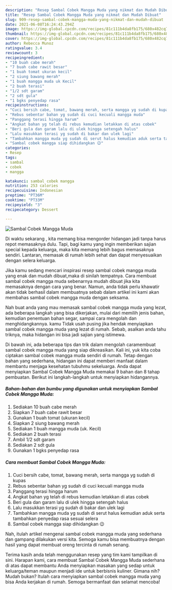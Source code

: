 ```yaml
---
description: "Resep Sambal Cobek Mangga Muda yang nikmat dan Mudah Dibuat"
title: "Resep Sambal Cobek Mangga Muda yang nikmat dan Mudah Dibuat"
slug: 909-resep-sambal-cobek-mangga-muda-yang-nikmat-dan-mudah-dibuat
date: 2021-06-08T16:24:43.294Z
image: https://img-global.cpcdn.com/recipes/81c111b4da8fb175/680x482cq70/sambal-cobek-mangga-muda-foto-resep-utama.jpg
thumbnail: https://img-global.cpcdn.com/recipes/81c111b4da8fb175/680x482cq70/sambal-cobek-mangga-muda-foto-resep-utama.jpg
cover: https://img-global.cpcdn.com/recipes/81c111b4da8fb175/680x482cq70/sambal-cobek-mangga-muda-foto-resep-utama.jpg
author: Rebecca Munoz
ratingvalue: 3.4
reviewcount: 3
recipeingredient:
- "10 buah cabe merah"
- "7 buah cabe rawit besar"
- "1 buah tomat ukuran kecil"
- "2 siung bawang merah"
- "1 buah mangga muda uk Kecil"
- "2 buah terasi"
- "1/2 sdt garam"
- "2 sdt gula"
- "1 bgks penyedap rasa"
recipeinstructions:
- "Cuci bersih cabe, tomat, bawang merah, serta mangga yg sudah di kupas"
- "Rebus sebentar bahan yg sudah di cuci kecuali mangga muda"
- "Panggang terasi hingga harum"
- "Angkat bahan yg telah di rebus kemudian letakkan di atas cobek"
- "Beri gula dan garam lalu di ulek hingga setengah halus"
- "Lalu masukkan terasi yg sudah di bakar dan ulek lagi"
- "Tambahkan mangga muda yg sudah di serut halus kemudian aduk serta tambahkan penyedap rasa sesuai selera"
- "Sambal cobek mangga siap dihidangkan 😉"
categories:
- Resep
tags:
- sambal
- cobek
- mangga

katakunci: sambal cobek mangga 
nutrition: 253 calories
recipecuisine: Indonesian
preptime: "PT36M"
cooktime: "PT33M"
recipeyield: "3"
recipecategory: Dessert

---
```



![Sambal Cobek Mangga Muda](https://img-global.cpcdn.com/recipes/81c111b4da8fb175/680x482cq70/sambal-cobek-mangga-muda-foto-resep-utama.jpg)

Di waktu  sekarang , kita memang bisa mengorder hidangan jadi tanpa harus repot memasaknya dulu. Tapi, bagi kamu yang ingin memberikan sajian special kepada keluarga, maka kita memang lebih bagus memasaknya sendiri. Lantaran, memasak di rumah lebih sehat dan dapat menyesuaikan dengan selera keluarga.

Jika kamu sedang mencari inspirasi resep sambal cobek mangga muda yang enak dan mudah dibuat,maka di sinilah tempatnya. Cara membuat sambal cobek mangga muda  sebenarnya mudah dibuat jika kita memasaknya dengan cara yang benar. Namun, anda tidak perlu khawatir akan tidak berhasil dalam membuatnya 
sebab dalam artikel ini kami akan membahas sambal cobek mangga muda dengan seksama.  



Nah buat anda yang mau memasak sambal cobek mangga muda yang lezat, ada beberapa langkah yang bisa dikerjakan, mulai dari memilih jenis bahan, kemudian penentuan bahan segar, sampai cara mengolah dan menghidangkannya. kamu Tidak usah pusing jika hendak menyiapkan sambal cobek mangga muda yang lezat di rumah. Sebab, asalkan anda  tahu triknya, maka hidangan ini bisa jadi sajian yang istimewa.

Di bawah ini, ada beberapa tips dan trik dalam mengolah caramembuat sambal cobek mangga muda yang siap dikreasikan. Kali ini, yuk kita coba ciptakan sambal cobek mangga muda sendiri di rumah. Tetap dengan bahan yang sederhana, hidangan ini dapat memberi manfaat dalam membantu menjaga kesehatan tubuhmu sekeluarga. Anda dapat menyiapkan Sambal Cobek Mangga Muda memakai 9 bahan dan 8 tahap pembuatan. Berikut ini langkah-langkah untuk menyiapkan hidangannya.

<!--inarticleads1-->

##### Bahan-bahan dan bumbu yang digunakan untuk menyiapkan Sambal Cobek Mangga Muda:

1. Sediakan 10 buah cabe merah
1. Siapkan 7 buah cabe rawit besar
1. Gunakan 1 buah tomat (ukuran kecil)
1. Siapkan 2 siung bawang merah
1. Sediakan 1 buah mangga muda (uk. Kecil)
1. Sediakan 2 buah terasi
1. Ambil 1/2 sdt garam
1. Sediakan 2 sdt gula
1. Gunakan 1 bgks penyedap rasa




<!--inarticleads2-->

##### Cara membuat Sambal Cobek Mangga Muda:

1. Cuci bersih cabe, tomat, bawang merah, serta mangga yg sudah di kupas
1. Rebus sebentar bahan yg sudah di cuci kecuali mangga muda
1. Panggang terasi hingga harum
1. Angkat bahan yg telah di rebus kemudian letakkan di atas cobek
1. Beri gula dan garam lalu di ulek hingga setengah halus
1. Lalu masukkan terasi yg sudah di bakar dan ulek lagi
1. Tambahkan mangga muda yg sudah di serut halus kemudian aduk serta tambahkan penyedap rasa sesuai selera
1. Sambal cobek mangga siap dihidangkan 😉




Nah, itulah artikel mengenai  sambal cobek mangga muda  yang sederhana dan gampang dilakukan versi kita. Semoga kamu bisa membuatnya dengan hasil yang dapat membuat oreng tercinta di rumah senang. 

Terima kasih anda telah menggunakan resep yang tim kami tampilkan di sini. Harapan kami, cara membuat  Sambal Cobek Mangga Muda sederhana di atas dapat membantu Anda menyiapkan masakan yang sedap untuk keluarga/teman maupun menjadi ide untuk berbisnis kuliner. Gimana nih? Mudah bukan? Itulah cara menyiapkan sambal cobek mangga muda yang bisa Anda kerjakan di rumah. Semoga bermanfaat dan selamat mencoba!

